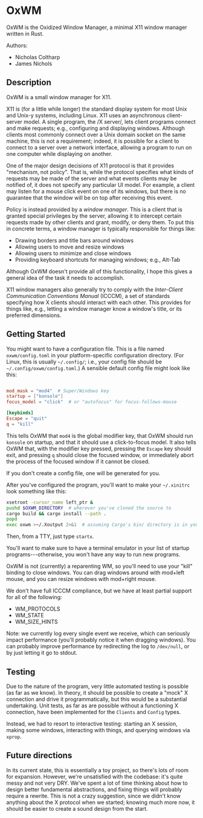 # OxWM

OxWM is the Oxidized Window Manager, a minimal X11 window manager written in Rust.

Authors:

- Nicholas Coltharp
- James Nichols

## Description

OxWM is a small window manager for X11.

X11 is (for a little while longer) the standard display system for most Unix and
Unix-y systems, including Linux. X11 uses an asynchronous client-server model. A
single program, the /X server/, lets client programs connect and make requests;
e.g., configuring and displaying windows. Although clients most commonly connect
over a Unix domain socket on the same machine, this is not a requirement;
indeed, it is possible for a client to connect to a server over a network
interface, allowing a program to run on one computer while displaying on another.

One of the major design decisions of X11 protocol is that it provides
"mechanism, not policy". That is, while the protocol specifies what kinds of
requests may be made of the server and what events clients may be notified of,
it does not specify any particular UI model. For example, a client may listen
for a mouse click event on one of its windows, but there is no guarantee that
the window will be on top after receiving this event.

Policy is instead provided by a _window manager_. This is a client that is
granted special privileges by the server, allowing it to intercept certain
requests made by other clients and grant, modify, or deny them. To put this in
concrete terms, a window manager is typically responsible for things like:

- Drawing borders and title bars around windows
- Allowing users to move and resize windows
- Allowing users to minimize and close windows
- Providing keyboard shortcuts for managing windows; e.g., Alt-Tab

Although OxWM doesn't provide all of this functionality, I hope this gives a
general idea of the task it needs to accomplish.

X11 window managers also generally try to comply with the _Inter-Client
Communication Conventions Manual_ (ICCCM), a set of standards specifying how X
clients should interact with each other. This provides for things like, e.g.,
letting a window manager know a window's title, or its preferred dimensions.

## Getting Started

You might want to have a configuration file. This is a file named
`oxwm/config.toml` in your platform-specific configuration directory. (For
Linux, this is usually `~/.config/`; i.e., your config file should be
`~/.config/oxwm/config.toml`.) A sensible default config file might look like
this:

```toml

mod_mask = "mod4"  # Super/Windows key
startup = ["konsole"]
focus_model = "click"  # or "autofocus" for focus-follows-mouse

[keybinds]
Escape = "quit"
q = "kill"
```

This tells OxWM that `mod4` is the global modifier key, that OxWM should run
`konsole` on startup, and that it should use a click-to-focus model. It also
tells OxWM that, with the modifier key pressed, pressing the `Escape` key should
exit, and pressing `q` should close the focused window, or immediately abort the
process of the focused window if it cannot be closed.

If you don't create a config file, one will be generated for you.

After you've configured the program, you'll want to make your `~/.xinitrc` look
something like this:

```sh
xsetroot -cursor_name left_ptr &
pushd $OXWM_DIRECTORY  # wherever you've cloned the source to
cargo build && cargo install --path .
popd
exec oxwm >~/.Xoutput 2>&1  # assuming Cargo's bin/ directory is in your $PATH
```

Then, from a TTY, just type `startx`.

You'll want to make sure to have a terminal emulator in your list of startup
programs---otherwise, you won't have any way to run new programs.

OxWM is not (currently) a reparenting WM, so you'll need to use your "kill"
binding to close windows. You can drag windows around with mod+left mouse, and
you can resize windows with mod+right mouse.

We don't have full ICCCM compliance, but we have at least partial support for
all of the following:

- WM_PROTOCOLS
- WM_STATE
- WM_SIZE_HINTS

Note: we currently log every single event we receive, which can seriously impact
performance (you'll probably notice it when dragging windows). You can probably
improve performance by redirecting the log to `/dev/null`, or by just letting it
go to stdout.

## Testing

Due to the nature of the program, very little automated testing is possible (as
far as we know). In theory, it should be possible to create a "mock" X
connection and drive it programmatically, but this would be a substantial
undertaking. Unit tests, as far as are possible without a functioning X connection,
have been implemented for the `Clients` and `Config` types.

Instead, we had to resort to interactive testing: starting an X session, making
some windows, interacting with things, and querying windows via `xprop`.

## Future directions

In its current state, this is essentially a toy project, so there's lots of room
for expansion. However, we're unsatisfied with the codebase: it's quite messy
and not very DRY. We've spent a lot of time thinking about how to design better
fundamental abstractions, and fixing things will probably require a rewrite.
This is not a crazy suggestion, since we didn't know anything about the X
protocol when we started; knowing much more now, it should be easier to create a
sound design from the start.
